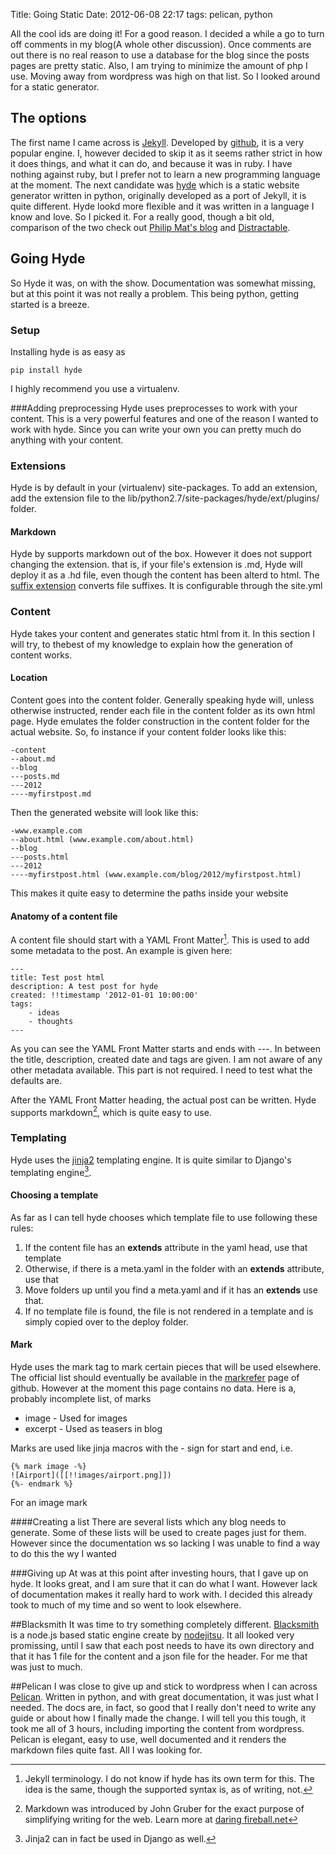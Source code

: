 Title: Going Static
Date: 2012-06-08 22:17
tags: pelican, python

All the cool ids are doing it!
For a good reason. I decided a while a go to turn off comments in my blog(A whole other discussion). Once comments are out there is no real reason to use a database for the blog since the posts pages are pretty static. Also, I am trying to minimize the amount of php I use. Moving away from wordpress was high on that list. So I looked around for a static generator.

## The options
The first name I came across is [Jekyll](http://jekyllrb.com/). Developed by [github](http://github.com), it is a very popular engine. I, however decided to skip it as it seems rather strict in how it does things, and what it can do, and because it was in ruby. I have nothing against ruby, but I prefer not to learn a new programming language at the moment. The next candidate was [hyde](https://github.com/hyde/hyde) which is a static website generator written in python, originally developed as a port of Jekyll, it is quite different. Hyde lookd more flexible and it was written in a language I know and love. So I picked it. For a really good, though a bit old,  comparison of the two check out [Philip Mat's blog](http://philipm.at/2011/0507/) and [Distractable](http://www.distractable.net/tech/static-site-generators-jekyll-vs-hyde).

## Going Hyde
So Hyde it was, on with the show. Documentation was somewhat missing, but at this point it was not really a problem. This being python, getting started is a breeze.

### Setup
Installing hyde is as easy as

    pip install hyde

I highly recommend you use a virtualenv.

###Adding preprocessing
Hyde uses preprocesses to work with your content. This is a very powerful features and one of the reason I wanted to work with hyde. Since you can write your own you can pretty much do anything with your content.
### Extensions
Hyde is by default in your (virtualenv) site-packages. To add an extension, add the extension file to the lib/python2.7/site-packages/hyde/ext/plugins/ folder.

#### Markdown
Hyde by supports markdown out of the box. However it does not support changing the extension. that is, if your file's extension is .md, Hyde will deploy it as a .hd file, even though the content has been alterd to html. The [suffix extension](https://github.com/lepture/hyde.ext/blob/master/plugins/suffix.py) converts file suffixes. It is configurable through the site.yml

### Content
Hyde takes your content and generates static html from it. In this section I will try, to thebest of my knowledge to explain how the generation of content works. 
#### Location
Content goes into the content folder. Generally speaking hyde will, unless otherwise instructed, render each file in the content folder as its own html page. Hyde emulates the folder construction in the content folder for the actual website. So, fo instance if your content folder looks like this:

    -content
    --about.md
    --blog
    ---posts.md
    ---2012
    ----myfirstpost.md


Then the generated website will look like this:

    -www.example.com
    --about.html (www.example.com/about.html)
    --blog
    ---posts.html
    ---2012
    ----myfirstpost.html (www.example.com/blog/2012/myfirstpost.html)

This makes it quite easy to determine the paths inside your website

#### Anatomy of a content file
A content file should start with a YAML Front Matter[^2]. This is used to add some metadata to the post. An example is given here:

    ---
    title: Test post html
    description: A test post for hyde
    created: !!timestamp '2012-01-01 10:00:00'
    tags:
        - ideas
        - thoughts
    ---
 
As you can see the YAML Front Matter starts and ends with ---. In between the title, description, created date and tags are given. I am not aware of any other metadata available. This part is not required. I need to test what the defaults are.

After the YAML Front Matter heading, the actual post can be written. Hyde supports markdown[^3], which is quite easy to use.

### Templating
Hyde uses the [jinja2](http://jinja.pocoo.org) templating engine. It is quite similar to Django's templating engine[^1].

#### Choosing a template
As far as I can tell hyde chooses which template file to use following these rules:

1. If the content file has an __extends__ attribute in the yaml head, use that template
2. Otherwise, if there is a meta.yaml in the folder with an __extends__ attribute, use that
3. Move folders up until you find a meta.yaml and if it has an __extends__ use that.
4. If no template file is found, the file is not rendered in a template and is simply copied over to the deploy folder.

#### Mark
Hyde uses the mark tag to mark certain pieces that will be used elsewhere. The official list should eventually be available in the [markrefer](http://hyde.github.com/templates/markrefer.html) page of github. However at the moment this page contains no data. Here is a, probably incomplete list, of marks

* image - Used for images
* excerpt - Used as teasers in blog

Marks are used like jinja macros with the - sign for start and end, i.e.

    {% mark image -%}
    ![Airport]([[!!images/airport.png]])
    {%- endmark %}

For an image mark

####Creating  a list
There are several lists which any blog needs to generate. Some of these lists will be used to create pages just for them. However since the documentation ws so lacking I was unable to find a way to do this the wy I wanted

###Giving up
At was at this point after investing hours, that I gave up on hyde. It looks great, and I am sure that it can do what I want. However lack of documentation makes it really hard to work with. I decided this already took to much of my time and so went to look elsewhere.

##Blacksmith
It was time to try something completely different. [Blacksmith](http://blog.nodejitsu.com/introducing-blacksmith) is a node.js based static engine create by [nodejitsu](http://nodejitsu.com). It all looked very promissing, until I saw that each post needs to have its own directory and that it has 1 file for the content and a json file for the header. For me that was just to much.

##Pelican
I was close to give up and stick to wordpress when I can across [Pelican](http://pelican.readthedocs.org/en/latest/). Written in python, and with great documentation, it was just what I needed. The docs are, in fact, so good that I really don't need to write any guide or about how I finally made the change. I will tell you this tough, it took me all of 3 hours, including importing the content from wordpress. Pelican is elegant, easy to use, well documented and it renders the markdown files quite fast. All I was looking for.


[^1]: Jinja2 can in fact be used in Django as well.
[^2]: Jekyll terminology. I do not know if hyde has its own term for this. The idea is the same, though the supported syntax is, as of writing, not.
[^3]: Markdown was introduced by John Gruber for the exact purpose of simplifying writing for the web. Learn more at [daring fireball.net](http://daringfireball.net/projects/markdown/)
